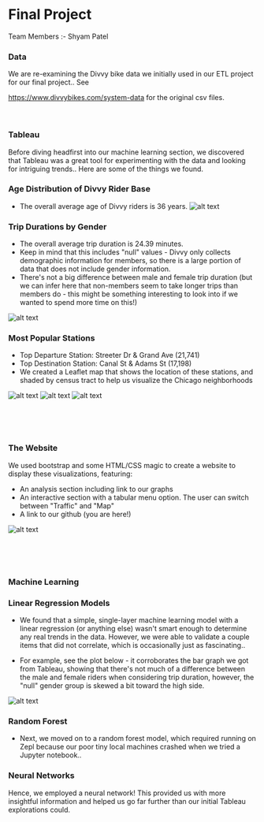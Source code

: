 # Final Project

Team Members :- Shyam Patel

### Data

We are re-examining the Divvy bike data we initially used in our ETL project for our final project.. See 

https://www.divvybikes.com/system-data for the original csv files.
<br>
<br>
<br>
### Tableau

Before diving headfirst into our machine learning section, we discovered that Tableau was a great tool for experimenting with the data and looking for intriguing trends.. Here are some of the things we found.

###  Age Distribution of Divvy Rider Base

- The overall average age of Divvy riders is 36 years.
![alt text](https://github.com/shyampa95/divvyproject/blob/main/divvybike/charts/Age_distribution.PNG)

### Trip Durations by Gender  
- The overall average trip duration is 24.39 minutes.
- Keep in mind that this includes "null" values - Divvy only collects demographic information for members, so there is a large portion of data that does not include gender information.
- There's not a big difference between male and female trip duration (but we can infer here that non-members seem to take longer trips than members do - this might be something interesting to look into if we wanted to spend more time on this!)

![alt text](https://github.com/shyampa95/divvyproject/blob/main/divvybike/charts/Trip_duration_vs_gender_including_nulls.PNG)

### Most Popular Stations  
- Top Departure Station: Streeter Dr & Grand Ave (21,741)
- Top Destination Station: Canal St & Adams St (17,198)
- We created a Leaflet map that shows the location of these stations, and shaded by census tract to help us visualize the Chicago neighborhoods

![alt text](https://github.com/shyampa95/divvyproject/blob/main/divvybike/charts/Top_20_Departures.PNG)
![alt text](https://github.com/shyampa95/divvyproject/blob/main/divvybike/charts/Top_20_Destinations.PNG)
![alt text](https://github.com/shyampa95/divvyproject/blob/main/divvybike/charts/map_example.PNG)

<br>
<br>
<br>

### The Website
We used bootstrap and some HTML/CSS magic to create a website to display these visualizations, featuring:
- An analysis section including link to our graphs
- An interactive section with a tabular menu option. The user can switch between "Traffic" and "Map"
- A link to our github (you are here!)

![alt text](https://github.com/shyampa95/divvyproject/blob/main/divvybike/charts/Website_view_1.PNG)

<br>
<br>
<br>

### Machine Learning

### Linear Regression Models

- We found that a simple, single-layer machine learning model with a linear regression (or anything else) wasn't smart enough to determine any real trends in the data. However, we were able to validate a couple items that did not correlate, which is occasionally just as fascinating..

- For example, see the plot below - it corroborates the bar graph we got from Tableau, showing that there's not much of a difference between the male and female riders when considering trip duration, however, the "null" gender group is skewed a bit toward the high side.

![alt text](https://github.com/shyampa95/divvyproject/blob/main/divvybike/charts/GenderVSduration.png)

### Random Forest

- Next, we moved on to a random forest model, which required running on Zepl because our poor tiny local machines crashed when we tried a Jupyter notebook..


### Neural Networks

Hence, we employed a neural network! This provided us with more insightful information and helped us go far further than our initial Tableau explorations could.
